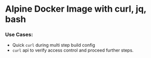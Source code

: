 # Alpine Docker Image with curl, jq, bash

### Use Cases:
* Quick `curl` during multi step build config
* `curl` api to verify access control and proceed further steps.
